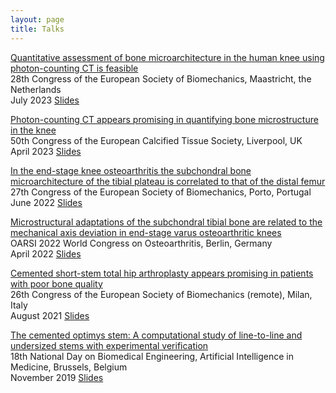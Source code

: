 ```yaml
---
layout: page
title: Talks
---
```


<a href="https://scholar.google.com/citations?view_op=view_citation&hl=en&user=C-ZuElMAAAAJ&sortby=pubdate&citation_for_view=C-ZuElMAAAAJ:W7OEmFMy1HYC">Quantitative assessment of bone microarchitecture in the human knee using photon-counting CT is feasible </a>
<br>
<i class="fa fa-map-marker-alt"></i> 28th Congress of the European Society of Biomechanics, Maastricht, the Netherlands
<br>
<i class="fa fa-calendar"></i> July 2023 <i class="fa fa-file-powerpoint"></i> [Slides](/files/slides/ESB2023_Poster.pdf)

<a href="https://scholar.google.com/citations?view_op=view_citation&hl=en&user=C-ZuElMAAAAJ&sortby=pubdate&citation_for_view=C-ZuElMAAAAJ:Y0pCki6q_DkC">Photon-counting CT appears promising in quantifying bone microstructure in the knee </a>
<br>
<i class="fa fa-map-marker-alt"></i> 50th Congress of the European Calcified Tissue Society, Liverpool, UK
<br>
<i class="fa fa-calendar"></i> April 2023 <i class="fa fa-file-powerpoint"></i> [Slides](/files/slides/ECTS2023_Poster.pdf)

<a href="https://scholar.google.com/citations?view_op=view_citation&hl=en&user=C-ZuElMAAAAJ&citation_for_view=C-ZuElMAAAAJ:qjMakFHDy7sC">In the end-stage knee osteoarthritis the subchondral bone microarchitecture of the tibial plateau is correlated to that of the distal femur </a>
<br>
<i class="fa fa-map-marker-alt"></i> 27th Congress of the European Society of Biomechanics, Porto, Portugal
<br>
<i class="fa fa-calendar"></i> June 2022 <i class="fa fa-file-powerpoint"></i> [Slides](/files/slides/F.Azari-ESB-2022.pdf)

<a href="https://scholar.google.com/citations?view_op=view_citation&hl=en&user=C-ZuElMAAAAJ&citation_for_view=C-ZuElMAAAAJ:qjMakFHDy7sC">Microstructural adaptations of the subchondral tibial bone are related to the mechanical axis deviation in end-stage varus osteoarthritic knees </a>
<br>
<i class="fa fa-map-marker-alt"></i> OARSI 2022 World Congress on Osteoarthritis, Berlin, Germany
<br>
<i class="fa fa-calendar"></i> April 2022 <i class="fa fa-file-powerpoint"></i> [Slides](/files/slides/F.Azari-OARSI-2022.pdf)

<a href="https://scholar.google.com/citations?view_op=view_citation&hl=en&user=C-ZuElMAAAAJ&citation_for_view=C-ZuElMAAAAJ:9yKSN-GCB0IC">Cemented short-stem total hip arthroplasty appears promising in patients with poor bone quality </a>
<br>
<i class="fa fa-map-marker-alt"></i> 26th Congress of the European Society of Biomechanics (remote), Milan, Italy 
<br>
<i class="fa fa-calendar"></i> August 2021 <i class="fa fa-file-powerpoint"></i> [Slides](/files/slides/F.Azari-ESB-2021.pdf)

<a href="https://scholar.google.com/citations?view_op=view_citation&hl=en&user=C-ZuElMAAAAJ&citation_for_view=C-ZuElMAAAAJ:zYLM7Y9cAGgC">The cemented optimys stem: A computational study of line-to-line and undersized stems with experimental verification 
 </a>
<br>
<i class="fa fa-map-marker-alt"></i> 18th National Day on Biomedical Engineering, Artificial Intelligence in Medicine, Brussels, Belgium
<br>
<i class="fa fa-calendar"></i> November 2019 <i class="fa fa-file-powerpoint"></i> [Slides](/files/slides/F.Azari-NatDayBMe2019.pdf) 


